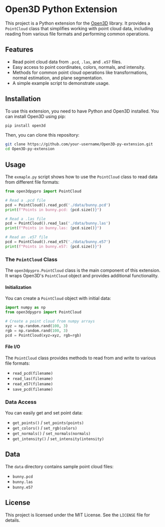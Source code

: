 # Open3D Python Extension

This project is a Python extension for the [Open3D](http.open3d.org/) library. It provides a `PointCloud` class that simplifies working with point cloud data, including reading from various file formats and performing common operations.

## Features

- Read point cloud data from `.pcd`, `.las`, and `.e57` files.
- Easy access to point coordinates, colors, normals, and intensity.
- Methods for common point cloud operations like transformations, normal estimation, and plane segmentation.
- A simple example script to demonstrate usage.

## Installation

To use this extension, you need to have Python and Open3D installed. You can install Open3D using pip:

```bash
pip install open3d
```

Then, you can clone this repository:

```bash
git clone https://github.com/your-username/Open3D-py-extension.git
cd Open3D-py-extension
```

## Usage

The `exmaple.py` script shows how to use the `PointCloud` class to read data from different file formats:

```python
from open3dpypro import PointCloud

# Read a .pcd file
pcd = PointCloud().read_pcd('./data/bunny.pcd')
print(f"Points in bunny.pcd: {pcd.size()}")

# Read a .las file
pcd = PointCloud().read_las('./data/bunny.las')
print(f"Points in bunny.las: {pcd.size()}")

# Read an .e57 file
pcd = PointCloud().read_e57('./data/bunny.e57')
print(f"Points in bunny.e57: {pcd.size()}")
```

### The `PointCloud` Class

The `open3dpypro.PointCloud` class is the main component of this extension. It wraps Open3D's `PointCloud` object and provides additional functionality.

#### Initialization

You can create a `PointCloud` object with initial data:

```python
import numpy as np
from open3dpypro import PointCloud

# Create a point cloud from numpy arrays
xyz = np.random.rand(100, 3)
rgb = np.random.rand(100, 3)
pcd = PointCloud(xyz=xyz, rgb=rgb)
```

#### File I/O

The `PointCloud` class provides methods to read from and write to various file formats:

- `read_pcd(filename)`
- `read_las(filename)`
- `read_e57(filename)`
- `save_pcd(filename)`

### Data Access

You can easily get and set point data:

- `get_points()` / `set_points(points)`
- `get_colors()` / `set_rgb(colors)`
- `get_normals()` / `set_normals(normals)`
- `get_intensity()` / `set_intensity(intensity)`

## Data

The `data` directory contains sample point cloud files:

- `bunny.pcd`
- `bunny.las`
- `bunny.e57`

## License

This project is licensed under the MIT License. See the `LICENSE` file for details.
